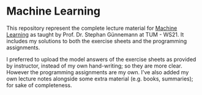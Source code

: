 # Machine Learning

This repository represent the complete lecture material for [Machine Learning](https://www.in.tum.de/en/daml/teaching/winter-term-202021/machine-learning/) as taught by Prof. Dr. Stephan Günnemann at TUM - WS21. It includes my solutions to both the exercise sheets and the programming assignments.

I preferred to upload the model answers of the exercise sheets as provided by instructor, instead of my own hand-writing; so they are more clear. However the programming assignments are my own.
I've also added my own lecture notes alongside some extra material (e.g. books, summaries); for sake of completeness.
